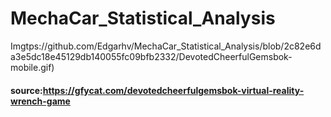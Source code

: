 # MechaCar_Statistical_Analysis

Imgtps://github.com/Edgarhv/MechaCar_Statistical_Analysis/blob/2c82e6da3e5dc18e45129db140055fc09bfb2332/DevotedCheerfulGemsbok-mobile.gif)

#### source:https://gfycat.com/devotedcheerfulgemsbok-virtual-reality-wrench-game
